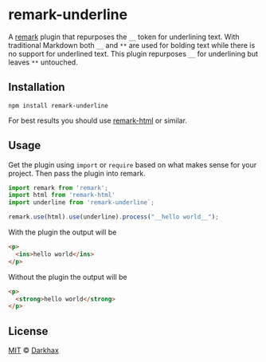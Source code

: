 # remark-underline

A [remark](https://github.com/remarkjs/remark) plugin that repurposes the `__` token for underlining text. With traditional Markdown both `__` and `**` are used for bolding text while there is no support for underlined text. This plugin repurposes `__` for underlining but leaves `**` untouched.

## Installation

```
npm install remark-underline
```

For best results you should use [remark-html](https://www.npmjs.com/package/remark-html) or similar.

## Usage

Get the plugin using `import` or `require` based on what makes sense for your project. Then pass the plugin into remark.

```js
import remark from 'remark';
import html from 'remark-html'
import underline from 'remark-underline`;

remark.use(html).use(underline).process("__hello world__");
```

With the plugin the output will be 
```html
<p>
  <ins>hello world</ins>
</p>
```

Without the plugin the output will be 
```html
<p>
  <strong>hello world</strong>
</p>
```

## License

[MIT](https://github.com/Darkhax/remark-underline/blob/master/LICENSE) © [Darkhax](https://github.com/Darkhax)

